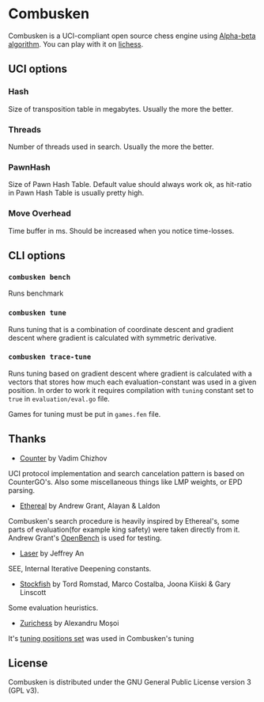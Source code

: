 # Combusken
Combusken is a UCI-compliant open source chess engine using [Alpha-beta algorithm](https://en.wikipedia.org/wiki/Alpha%E2%80%93beta_pruning). You can play with it on [lichess](https://lichess.org/@/combuskengine).


## UCI options
### Hash
Size of transposition table in megabytes. Usually the more the better.
### Threads
Number of threads used in search. Usually the more the better.
### PawnHash
Size of Pawn Hash Table. Default value should always work ok, as hit-ratio in Pawn Hash Table is usually pretty high.
### Move Overhead
Time buffer in ms. Should be increased when you notice time-losses.

## CLI options
### `combusken bench`
Runs benchmark

### `combusken tune`
Runs tuning that is a combination of coordinate descent and gradient descent where gradient is calculated with symmetric derivative.

### `combusken trace-tune`
Runs tuning based on gradient descent where gradient is calculated with a vectors that stores how much each evaluation-constant was used in a given position.
In order to work it requires compilation with `tuning` constant set to `true` in `evaluation/eval.go` file.

Games for tuning must be put in `games.fen` file.

## Thanks
+ [Counter](https://github.com/ChizhovVadim/CounterGo) by Vadim Chizhov

UCI protocol implementation and search cancelation pattern is based on CounterGO's.
Also some miscellaneous things like LMP weights, or EPD parsing.

+ [Ethereal](https://github.com/AndyGrant/Ethereal) by Andrew Grant, Alayan & Laldon

Combusken's search procedure is heavily inspired by Ethereal's, some parts of evaluation(for example king safety) were taken directly from it.
Andrew Grant's [OpenBench](https://github.com/AndyGrant/OpenBench) is used for testing.

+ [Laser](https://github.com/jeffreyan11/laser-chess-engine/) by Jeffrey An

SEE, Internal Iterative Deepening constants.

+ [Stockfish](https://github.com/official-stockfish/Stockfish/) by Tord Romstad, Marco Costalba, Joona Kiiski & Gary Linscott

Some evaluation heuristics.

+ [Zurichess](https://bitbucket.org/zurichess/zurichess/src) by Alexandru Moșoi

It's [tuning positions set](http://www.zurichess.xyz/blog/texels-tuning-method/) was used in Combusken's tuning

## License
Combusken is distributed under the GNU General Public License version 3 (GPL v3).
